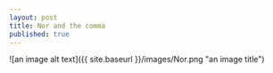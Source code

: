 ```yaml
---
layout: post
title: Nor and the comma
published: true
---
```

![an image alt text]({{ site.baseurl }}/images/Nor.png "an image title")
